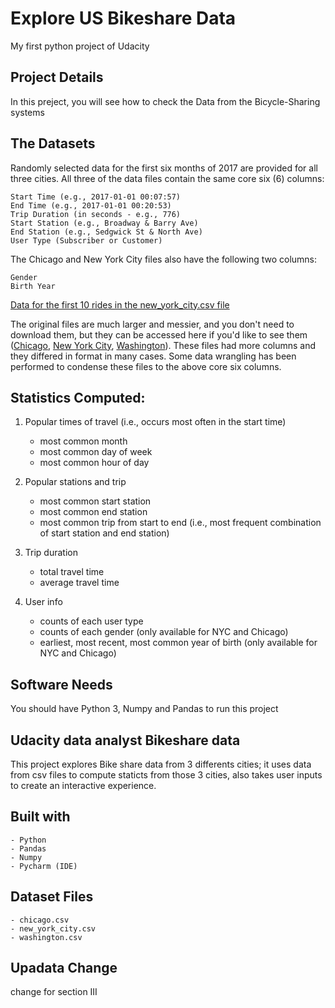 # Explore US Bikeshare Data
My first python project of Udacity

## Project Details
In this preject, you will see how to check the Data from the Bicycle-Sharing systems

## The Datasets
Randomly selected data for the first six months of 2017 are provided for all three cities. All three of the data files contain the same core six (6) columns:

```
Start Time (e.g., 2017-01-01 00:07:57)
End Time (e.g., 2017-01-01 00:20:53)
Trip Duration (in seconds - e.g., 776)
Start Station (e.g., Broadway & Barry Ave)
End Station (e.g., Sedgwick St & North Ave)
User Type (Subscriber or Customer)
```
The Chicago and New York City files also have the following two columns:
```
Gender
Birth Year
```

[Data for the first 10 rides in the new_york_city.csv file](https://video.udacity-data.com/topher/2018/March/5aa771dc_nyc-data/nyc-data.png)

The original files are much larger and messier, and you don't need to download them, but they can be accessed here if you'd like to see them ([Chicago](https://www.divvybikes.com/system-data), [New York City](https://www.citibikenyc.com/system-data), [Washington](https://www.capitalbikeshare.com/system-data)). 
These files had more columns and they differed in format in many cases. Some data wrangling has been performed to condense these files to the above core six columns.

## Statistics Computed:

1. Popular times of travel (i.e., occurs most often in the start time)

    - most common month
    - most common day of week
    - most common hour of day

2. Popular stations and trip

    - most common start station
    - most common end station
    - most common trip from start to end (i.e., most frequent combination of start station and end station)

3. Trip duration

    - total travel time
    - average travel time

4. User info

    - counts of each user type
    - counts of each gender (only available for NYC and Chicago)
    - earliest, most recent, most common year of birth (only available for NYC and Chicago)

## Software Needs

You should have Python 3, Numpy and Pandas to run this project

## Udacity data analyst Bikeshare data

This project explores Bike share data from 3 differents cities; it uses data from csv files to compute staticts from those 3 cities, also takes user inputs to create an interactive experience.

## Built with

    - Python
    - Pandas
    - Numpy
    - Pycharm (IDE)

## Dataset Files

    - chicago.csv
    - new_york_city.csv
    - washington.csv

## Upadata Change 
change for section III